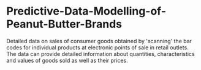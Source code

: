 # Predictive-Data-Modelling-of-Peanut-Butter-Brands
Detailed data on sales of consumer goods obtained by 'scanning' the bar codes for individual products at electronic points of sale in retail outlets. 
The data can provide detailed information about quantities, characteristics and values of goods sold as well as their prices.
